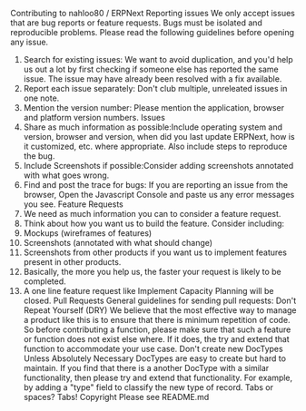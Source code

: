 
Contributing to nahloo80 / ERPNext
Reporting issues
We only accept issues that are bug reports or feature requests. Bugs must be isolated and reproducible problems. Please read the following guidelines before opening any issue.
1.    Search for existing issues: We want to avoid duplication, and you'd help us out a lot by first checking if someone else has reported the same issue. The issue may have already been resolved with a fix available.
2.    Report each issue separately: Don't club multiple, unreleated issues in one note.
3.    Mention the version number: Please mention the application, browser and platform version numbers.
Issues
1.    Share as much information as possible:Include operating system and version, browser and version, when did you last update ERPNext, how is it customized, etc. where appropriate. Also include steps to reproduce the bug.
2.    Include Screenshots if possible:Consider adding screenshots annotated with what goes wrong.
3.    Find and post the trace for bugs: If you are reporting an issue from the browser, Open the Javascript Console and paste us any error messages you see.
Feature Requests
1.    We need as much information you can to consider a feature request.
2.    Think about how you want us to build the feature. Consider including:
1.    Mockups (wireframes of features)
2.    Screenshots (annotated with what should change)
3.    Screenshots from other products if you want us to implement features present in other products.
3.    Basically, the more you help us, the faster your request is likely to be completed.
4.    A one line feature request like Implement Capacity Planning will be closed.
Pull Requests
General guidelines for sending pull requests:
Don't Repeat Yourself (DRY)
We believe that the most effective way to manage a product like this is to ensure that there is minimum repetition of code. So before contributing a function, please make sure that such a feature or function does not exist else where. If it does, the try and extend that function to accommodate your use case.
Don't create new DocTypes Unless Absolutely Necessary
DocTypes are easy to create but hard to maintain. If you find that there is a another DocType with a similar functionality, then please try and extend that functionality. For example, by adding a "type" field to classify the new type of record.
Tabs or spaces?
Tabs!
Copyright
Please see README.md

